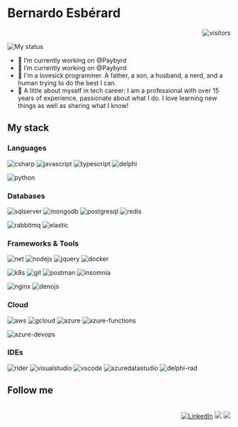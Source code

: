 # Bernardo Esbérard 
<div align="right">

![visitors](https://visitor-badge.laobi.icu/badge?page_id=github.com/bernardbr)
</div>

![My status](https://github-readme-stats.vercel.app/api?username=bernardbr&show_icons=true&show_icons=true&title_color=fff&icon_color=79ff97&text_color=9f9f9f&bg_color=161b22)

- 🔭 I’m currently working on @Paybyrd
- 🔭 I’m currently working on @Paybyrd
- 🤔 I'm a lovesick programmer. A father, a son, a husband, a nerd, and a human trying to do the best I can.
- 👯 A little about myself in tech career: I am a professional with over 15 years of experience, passionate about what I do. I love learning new things as well as sharing what I know!

## My stack

### Languages

![csharp](https://img.shields.io/badge/C%23-239120?style=for-the-badge&logo=c-sharp&logoColor=white)
![javascript](https://img.shields.io/badge/JavaScript-323330?style=for-the-badge&logo=javascript&logoColor=F7DF1E)
![typescript](https://img.shields.io/badge/TypeScript-007ACC?style=for-the-badge&logo=typescript&logoColor=white)
![delphi](https://img.shields.io/badge/Delphi-B22222?style=for-the-badge&logo=delphi&logoColor=white)

![python](https://img.shields.io/badge/Python-FFD43B?style=for-the-badge&logo=python&logoColor=darkgreen)

### Databases

![sqlserver](https://img.shields.io/badge/Microsoft%20SQL%20Sever-CC2927?style=for-the-badge&logo=microsoft%20sql%20server&logoColor=white)
![mongodb](https://img.shields.io/badge/MongoDB-4EA94B?style=for-the-badge&logo=mongodb&logoColor=white)
![postgresql](https://img.shields.io/badge/PostgreSQL-316192?style=for-the-badge&logo=postgresql&logoColor=white)
![redis](https://img.shields.io/badge/redis-%23DD0031.svg?&style=for-the-badge&logo=redis&logoColor=white)

![rabbitmq](https://img.shields.io/badge/rabbitmq-%23FF6600.svg?&style=for-the-badge&logo=rabbitmq&logoColor=white)
![elastic](https://img.shields.io/badge/Elastic_Search-005571?style=for-the-badge&logo=elasticsearch&logoColor=white)
 
### Frameworks & Tools

![net](https://img.shields.io/badge/.NET-5C2D91?style=for-the-badge&logo=dot-net&logoColor=white)
![nodejs](https://img.shields.io/badge/Node.js-43853D?style=for-the-badge&logo=node-dot-js&logoColor=white)
![jquery](https://img.shields.io/badge/jQuery-0769AD?style=for-the-badge&logo=jquery&logoColor=white)
![docker](https://img.shields.io/badge/Docker-2CA5E0?style=for-the-badge&logo=docker&logoColor=white)

![k8s](https://img.shields.io/badge/kubernetes-326ce5.svg?&style=for-the-badge&logo=kubernetes&logoColor=white)
![git](https://img.shields.io/badge/Git-F05032?style=for-the-badge&logo=git&logoColor=white)
![postman](https://img.shields.io/badge/Postman-FF6C37?style=for-the-badge&logo=Postman&logoColor=white)
![insomnia](https://img.shields.io/badge/Insomnia-5849be?style=for-the-badge&logo=Insomnia&logoColor=white)

![nginx](https://img.shields.io/badge/Nginx-009639?style=for-the-badge&logo=nginx&logoColor=white)
![denojs](https://img.shields.io/badge/Deno.JS-464647?style=for-the-badge&logo=deno&logoColor=white)

### Cloud 

![aws](https://img.shields.io/badge/Amazon_AWS-232F3E?style=for-the-badge&logo=amazon-aws&logoColor=white)
![gcloud](https://img.shields.io/badge/Google_Cloud-4285F4?style=for-the-badge&logo=google-cloud&logoColor=white)
![azure](https://img.shields.io/badge/microsoft%20azure-0089D6?style=for-the-badge&logo=microsoft-azure&logoColor=white)
![azure-functions](https://img.shields.io/badge/Azure_Functions-0062AD?style=for-the-badge&logo=azure-functions&logoColor=white)

![azure-devops](https://img.shields.io/badge/Azure_DevOps-0078D7?style=for-the-badge&logo=azure-devops&logoColor=white)

### IDEs

![rider](https://img.shields.io/badge/JetBrains%20Rider-000000.svg?style=for-the-badge&logo=rider&logoColor=white)
![visualstudio](https://img.shields.io/badge/Visual_Studio-5C2D91?style=for-the-badge&logo=visual%20studio&logoColor=white)
![vscode](https://img.shields.io/badge/Visual_Studio_Code-0078D4?style=for-the-badge&logo=visual%20studio%20code&logoColor=white)
![azuredatastudio](https://img.shields.io/badge/azure-data-studio?style=for-the-badge&logo=visual%20studio%20code&logoColor=white)
![delphi-rad](https://img.shields.io/badge/Delphi_RAD_Studio-B22222?style=for-the-badge&logo=delphi&logoColor=white)

## Follow me

<div align="right">
<br>
<a href="https://www.linkedin.com/in/bernardo-esberard" target="_blank"><img src="https://img.shields.io/badge/LinkedIn-%230077B5.svg?&style=for-the-badge&logo=linkedin&logoColor=white" alt="LinkedIn"></a>
<a href="https://www.nuget.org/profiles/bernardbr" target="_blank"><img src="https://img.shields.io/badge/NuGet-004880?style=for-the-badge&logo=nuget&logoColor=white"></a>
<a href="https://stackoverflow.com/users/692925/bernardo-esb%c3%a9rard" target="_blank"><img src="https://img.shields.io/badge/Stack_Overflow-FE7A16?style=for-the-badge&logo=stack-overflow&logoColor=white"></a>
<br>


<!--
**bernardbr/bernardbr** is a ✨ _special_ ✨ repository because its `README.md` (this file) appears on your GitHub profile.

Here are some ideas to get you started:

- 🔭 I’m currently working on @alterdata
- 🌱 I’m currently learning ...
- 👯 I’m looking to collaborate on ...
- 🤔 I’m looking for help with ...
- 💬 Ask me about ...
- 📫 How to reach me: ...
- 😄 Pronouns: ...
- ⚡ Fun fact: ...
-->
